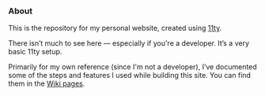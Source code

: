 ### About
This is the repository for my personal website, created using [11ty](https://github.com/11ty/eleventy).

There isn’t much to see here — especially if you're a developer. It’s a very basic 11ty setup.

Primarily for my own reference (since I'm not a developer), I’ve documented some of the steps and features I used while building this site. You can find them in the [Wiki pages](https://github.com/ntoesnet/mySite/wiki).




 
